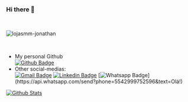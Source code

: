  ### Hi there 👋


</br>
<p align="left"> <img src="https://komarev.com/ghpvc/?username=lojasmm-jonathan" alt="lojasmm-jonathan" /> </p>
</br>


- My personal Github   
[![Github Badge](https://img.shields.io/badge/-Github-000?style=flat-square&logo=Github&logoColor=white&link=https://github.com/pereirajo)](https://github.com/pereirajo) </br>
- Other social-medias: </br> [![Gmail Badge](https://img.shields.io/badge/-Gmail-c14438?style=flat-square&logo=Gmail&logoColor=white&link=mailto:jpereira7596@gmail.com)](jpereira7596@gmail.com)
[![Linkedin Badge](https://img.shields.io/badge/-LinkedIn-blue?style=flat-square&logo=Linkedin&logoColor=white&link=https://https://www.linkedin.com/in/jonathan-pereira-dos-santos-126392127//)](https://www.linkedin.com/in/jonathan-pereira-dos-santos-126392127//)
[![Whatsapp Badge](https://img.shields.io/badge/-Whatsapp-4CA143?style=flat-square&labelColor=4CA143&logo=whatsapp&logoColor=white&link=https://api.whatsapp.com/send?phone=5542999752596&text=Olá!)](https://api.whatsapp.com/send?phone=5542999752596&text=Olá!)


[![Github Stats](https://github-readme-stats.vercel.app/api?username=lojasmm-jonathan&hide=[%22issues%22,%22prs%22,%22contribs%22]&show_icons=true&theme=default)](https://github.com/lojas-mm-jonathan)
